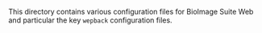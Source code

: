 This directory contains various configuration files for BioImage Suite Web and
particular the key `wepback` configuration files.


